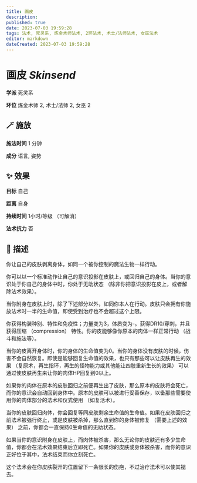 ```yaml
---
title: 画皮
description: 
published: true
date: 2023-07-03 19:59:28
tags: 法术, 死灵系, 炼金术师法术, 2环法术, 术士/法师法术, 女巫法术
editor: markdown
dateCreated: 2023-07-03 19:59:28
---
```


# **画皮** *Skinsend*

**学派** 死灵系 

**环位** 炼金术师 2, 术士/法师 2, 女巫 2

## 🪄 施放

**施法时间** 1 分钟

**成分** 语言, 姿势

## ✨ 效果 

**目标** 自己 

**距离** 自身  

**持续时间** 1小时/等级 （可解消） 

**法术抗力** 否

## 📖 描述

你让自己的皮肤剥离身体，如同一个被你控制的魔法生物一样行动。

你可以以一个标准动作让自己的意识投影在皮肤上，或回归自己的身体。当你的意识处于你自己的身体中时，你处于无助状态 （除非你把意识投影在皮上，或者解除法术效果）。

当你附身在皮肤上时，除了下述部分以外，如同你本人在行动。皮肤只会拥有你施放法术时一半的生命值，即使受到治疗也不会超过这个上限。

你获得构装种别、特性和免疫性；力量变为3，体质变为-。获得DR10/穿刺，并且获得压缩 （compression） 特性。你的皮能够像你原本的肉体一样正常行动 （战斗和施法等）。

当你的皮离开身体时，你的身体的生命值变为0。当你的身体没有皮肤的时候，伤害不会自然恢复。即使是能够回复生命值的效果，也只有那些可以让皮肤再生的效果 （复原术，再生指环，再生的怪物能力或其他能让四肢重新生长的效果） 可以通过使皮肤再生来让你的肉体HP回复到0以上。

如果你的肉体在原本的皮肤回归之前便再生出了皮肤，那么原本的皮肤将会死亡，而你的意识会自动回到身体中。原本的皮肤可以被进行妥善保存，以备那些需要使用你的肉体部分的法术和仪式使用 （如复活术）。

当你的皮肤回归肉体，你会回复等同皮肤剩余生命值的生命值。如果在皮肤回归之前法术被强行终止，或是皮肤被杀掉，那么直到你的身体被修复 （需要上述的效果） 之前，你都会一直保持0生命值的无助状态。

如果当你的意识附身在皮肤上，而肉体被杀害，那么无论你的皮肤还有多少生命值，你都会在法术效果结束后立即死亡。如果你的皮肤或身体被杀害，而你的意识正好位于其中，法术结束而你立刻死亡。

这个法术会在你皮肤裂开的位置留下一条很长的伤疤，不过治疗法术可以使其褪去。
    